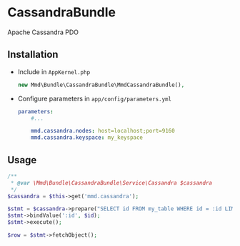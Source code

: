 CassandraBundle
===============

Apache Cassandra PDO

## Installation

* Include in `AppKernel.php`

  ```php
  new Mmd\Bundle\CassandraBundle\MmdCassandraBundle(),
  ```

* Configure parameters in `app/config/parameters.yml`

  ```yml
  parameters:
      #...

      mmd.cassandra.nodes: host=localhost;port=9160
      mmd.cassandra.keyspace: my_keyspace
  ```

## Usage

```php
/**
 * @var \Mmd\Bundle\CassandraBundle\Service\Cassandra $cassandra
 */
$cassandra = $this->get('mmd.cassandra');

$stmt = $cassandra->prepare("SELECT id FROM my_table WHERE id = :id LIMIT 1;");
$stmt->bindValue(':id', $id);
$stmt->execute();

$row = $stmt->fetchObject();
```

